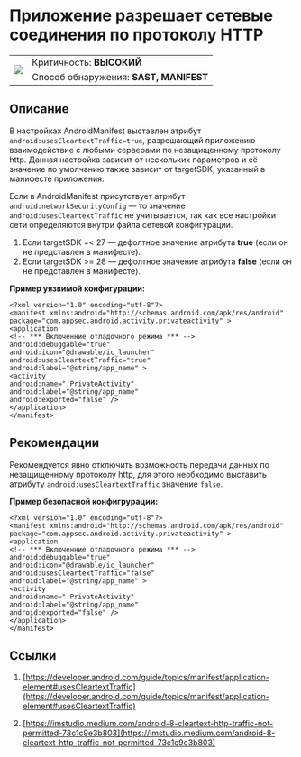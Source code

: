 # Приложение разрешает сетевые соединения по протоколу HTTP

<table class='noborder'>
    <colgroup>
      <col/>
      <col/>
    </colgroup>
    <tbody>
      <tr>
        <td rowspan="2"><img src="../../../img/defekt_vysokij.png"/></td>
        <td>Критичность:<strong> ВЫСОКИЙ</strong></td>
      </tr>
      <tr>
        <td>Способ обнаружения:<strong> SAST, MANIFEST</strong></td>
      </tr>
    </tbody>
</table>

## Описание

В настройках AndroidManifest выставлен атрибут `android:usesCleartextTraffic=true`, разрешающий приложению взаимодействие с любыми серверами по незащищенному протоколу http. Данная настройка зависит от нескольких параметров и её значение по умолчанию также зависит от targetSDK, указанный в манифесте приложения:

Если в AndroidManifest присутствует атрибут `android:networkSecurityConfig` — то значение `android:usesCleartextTraffic` не учитывается, так как все настройки сети определяются внутри файла сетевой конфигурации.

1. Если targetSDK =< 27 — дефолтное значение атрибута **true** (если он не представлен в манифесте).
2. Если targetSDK >= 28 — дефолтное значение атрибута **false** (если он не представлен в манифесте).

**Пример уязвимой конфигурации:**

    <?xml version="1.0" encoding="utf-8"?>
    <manifest xmlns:android="http://schemas.android.com/apk/res/android"
    package="com.appsec.android.activity.privateactivity" >
    <application
    <!-- *** Включенние отладочного режима *** -->
    android:debuggable="true"
    android:icon="@drawable/ic_launcher"
    android:usesCleartextTraffic="true"
    android:label="@string/app_name" >
    <activity
    android:name=".PrivateActivity"
    android:label="@string/app_name"
    android:exported="false" />
    </application>
    </manifest>

## Рекомендации

Рекомендуется явно отключить возможность передачи данных по незащищенному протоколу http, для этого необходимо выставить атрибуту `android:usesCleartextTraffic` значение `false`.

**Пример безопасной конфигрурации:**

    <?xml version="1.0" encoding="utf-8"?>
    <manifest xmlns:android="http://schemas.android.com/apk/res/android"
    package="com.appsec.android.activity.privateactivity" >
    <application
    <!-- *** Включенние отладочного режима *** -->
    android:debuggable="true"
    android:icon="@drawable/ic_launcher"
    android:usesCleartextTraffic="false"
    android:label="@string/app_name" >
    <activity
    android:name=".PrivateActivity"
    android:label="@string/app_name"
    android:exported="false" />
    </application>
    </manifest>

## Ссылки

1. [https://developer.android.com/guide/topics/manifest/application-element#usesCleartextTraffic](https://developer.android.com/guide/topics/manifest/application-element#usesCleartextTraffic)

2. [https://imstudio.medium.com/android-8-cleartext-http-traffic-not-permitted-73c1c9e3b803](https://imstudio.medium.com/android-8-cleartext-http-traffic-not-permitted-73c1c9e3b803)